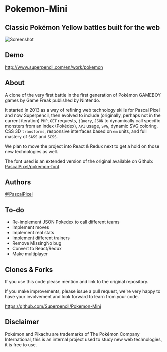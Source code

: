 # Pokemon-Mini

## Classic Pokémon Yellow battles built for the web

![Screenshot](/img/promo.png?raw=true "Pokemon Mini")

## Demo

<http://www.superpencil.com/en/work/pokemon>

## About

A clone of the very first battle in the first generation of Pokémon GAMEBOY games by Game Freak published by Nintendo.

It started in 2013 as a way of refining web technology skills for Pascal Pixel and now Superpencil, then evolved to include (originally, perhaps not in the current iteration) `PHP`, `GET` requests, `jQuery`, `JSON` to dynamically call specific monsters from an index (Pokédex), `API` usage, `SVG`, dynamic SVG coloring, CSS 3D `transforms`, responsive interfaces based on `em` units, and full mastery of `SASS` and `SCSS`.

We plan to move the project into React & Redux next to get a hold on those new technologies as well.

The font used is an extended version of the original available on Github: [PascalPixel/pokemon-font](http://github.com/PascalPixel/pokemon-font)

## Authors

[@PascalPixel](http://github.com/pascalpixel)

## To-do

- Re-implement JSON Pokedex to call different teams
- Implement moves
- Implement real stats
- Implement different trainers
- Remove MissingNo bug
- Convert to React/Redux
- Make multiplayer

## Clones & Forks

If you use this code please mention and link to the original repository.

If you make improvements, please issue a pull request, we're very happy to have your involvement and look forward to learn from your code.

<https://github.com/Superpencil/Pokemon-Mini>

## Disclaimer

Pokémon and Pikachu are trademarks of The Pokémon Company International, this is an internal project used to study new web technologies, it is free to use.
